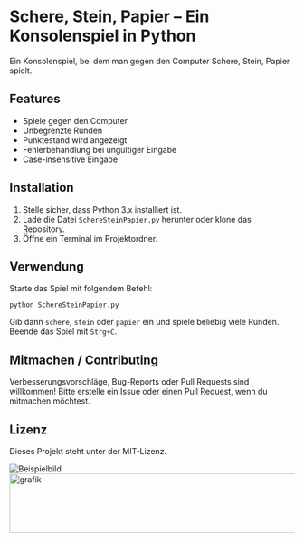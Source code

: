 # Schere, Stein, Papier – Ein Konsolenspiel in Python

Ein Konsolenspiel, bei dem man gegen den Computer Schere, Stein, Papier spielt.

## Features

- Spiele gegen den Computer
- Unbegrenzte Runden
- Punktestand wird angezeigt
- Fehlerbehandlung bei ungültiger Eingabe
- Case-insensitive Eingabe

## Installation

1. Stelle sicher, dass Python 3.x installiert ist.
2. Lade die Datei `SchereSteinPapier.py` herunter oder klone das Repository.
3. Öffne ein Terminal im Projektordner.

## Verwendung

Starte das Spiel mit folgendem Befehl:
```
python SchereSteinPapier.py
```
Gib dann `schere`, `stein` oder `papier` ein und spiele beliebig viele Runden. Beende das Spiel mit `Strg+C`.

## Mitmachen / Contributing

Verbesserungsvorschläge, Bug-Reports oder Pull Requests sind willkommen! Bitte erstelle ein Issue oder einen Pull Request, wenn du mitmachen möchtest.

## Lizenz


Dieses Projekt steht unter der MIT-Lizenz.

![Beispielbild](https://picsum.photos/id/237/200/300) <img width="1216" height="105" alt="grafik" src="https://github.com/user-attachments/assets/81faaff1-946a-424c-badc-620730f1245d" />
